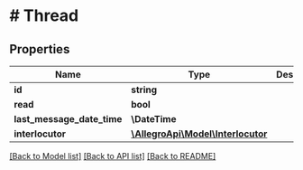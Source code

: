 # # Thread

## Properties

Name | Type | Description | Notes
------------ | ------------- | ------------- | -------------
**id** | **string** |  |
**read** | **bool** |  |
**last_message_date_time** | **\DateTime** |  | [optional]
**interlocutor** | [**\AllegroApi\Model\Interlocutor**](Interlocutor.md) |  | [optional]

[[Back to Model list]](../../README.md#models) [[Back to API list]](../../README.md#endpoints) [[Back to README]](../../README.md)
